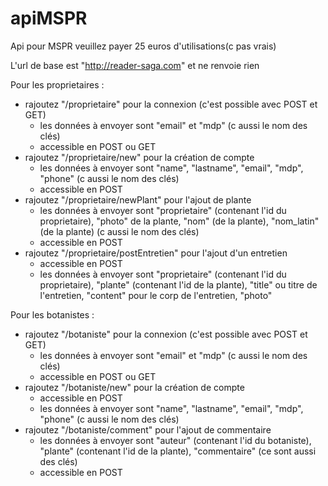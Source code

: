 # apiMSPR
 
Api pour MSPR veuillez payer 25 euros d'utilisations(c pas vrais)

L'url de base est "http://reader-saga.com" et ne renvoie rien

Pour les proprietaires :
- rajoutez "/proprietaire" pour la connexion (c'est possible avec POST et GET)
  - les données à envoyer sont "email" et "mdp" (c aussi le nom des clés)
  - accessible en POST ou GET
- rajoutez "/proprietaire/new" pour la création de compte
  - les données à envoyer sont "name", "lastname", "email", "mdp", "phone" (c aussi le nom des clés)
  - accessible en POST
- rajoutez "/proprietaire/newPlant" pour l'ajout de plante
  - les données à envoyer sont "proprietaire" (contenant l'id du proprietaire), "photo" de la plante, "nom" (de la plante), "nom_latin" (de la plante) (c aussi le nom des clés)
  - accessible en POST
- rajoutez "/proprietaire/postEntretien" pour l'ajout d'un entretien
  - accessible en POST
  - les données à envoyer sont "proprietaire" (contenant l'id du proprietaire), "plante" (contenant l'id de la plante), "title" ou titre de l'entretien, "content" pour le corp de l'entretien, "photo"

Pour les botanistes :
- rajoutez "/botaniste" pour la connexion (c'est possible avec POST et GET)
  - les données à envoyer sont "email" et "mdp" (c aussi le nom des clés)
  - accessible en POST ou GET
- rajoutez "/botaniste/new" pour la création de compte
  - accessible en POST
  - les données à envoyer sont "name", "lastname", "email", "mdp", "phone" (c aussi le nom des clés)
- rajoutez "/botaniste/comment" pour l'ajout de commentaire
  - les données à envoyer sont "auteur" (contenant l'id du botaniste), "plante" (contenant l'id de la plante), "commentaire" (ce sont aussi des clés)
  - accessible en POST
